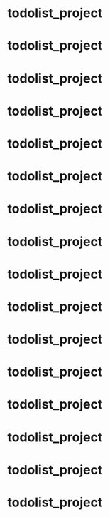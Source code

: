 # todolist_project
# todolist_project
# todolist_project
# todolist_project
# todolist_project
# todolist_project
# todolist_project
# todolist_project
# todolist_project
# todolist_project
# todolist_project
# todolist_project
# todolist_project
# todolist_project
# todolist_project

# todolist_project
